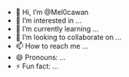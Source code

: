 - 👋 Hi, I’m @Mel0cawan
- 👀 I’m interested in ...
- 🌱 I’m currently learning ...
- 💞️ I’m looking to collaborate on ...
- 📫 How to reach me ...
- 😄 Pronouns: ...
- ⚡ Fun fact: ...

<!---
Mel0cawan/Mel0cawan is a ✨ special ✨ repository because its `README.md` (this file) appears on your GitHub profile.
You can click the Preview link to take a look at your changes.
--->
